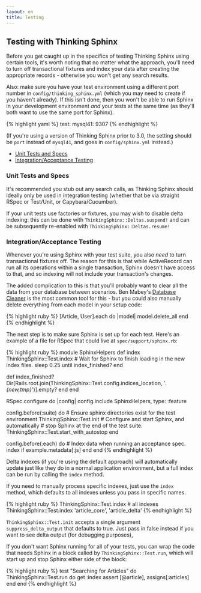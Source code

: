 ```yaml
---
layout: en
title: Testing
---
```


## Testing with Thinking Sphinx

Before you get caught up in the specifics of testing Thinking Sphinx using certain tools, it's worth noting that no matter what the approach, you'll need to turn off transactional fixtures and index your data after creating the appropriate records - otherwise you won't get any search results.

Also: make sure you have your test environment using a different port number in `config/thinking_sphinx.yml` (which you may need to create if you haven't already). If this isn't done, then you won't be able to run Sphinx in your development environment _and_ your tests at the same time (as they'll both want to use the same port for Sphinx).

{% highlight yaml %}
test:
  mysql41: 9307
{% endhighlight %}

(If you're using a version of Thinking Sphinx prior to 3.0, the setting should be `port` instead of `mysql41`, and goes in `config/sphinx.yml` instead.)

* [Unit Tests and Specs](#unit_tests)
* [Integration/Acceptance Testing](#acceptance)

<h3 id="unit_tests">Unit Tests and Specs</h3>

It's recommended you stub out any search calls, as Thinking Sphinx should ideally only be used in integration testing (whether that be via straight RSpec or Test/Unit, or Capybara/Cucumber).

If your unit tests use factories or fixtures, you may wish to disable delta indexing: this can be done with `ThinkingSphinx::Deltas.suspend!` and can be subsequently re-enabled with `ThinkingSphinx::Deltas.resume!`

<h3 id="acceptance">Integration/Acceptance Testing</h3>

Whenever you're using Sphinx with your test suite, you also _need_ to turn transactional fixtures off. The reason for this is that while ActiveRecord can run all its operations within a single transaction, Sphinx doesn't have access to that, and so indexing will not include your transaction's changes.

The added complication to this is that you'll probably want to clear all the data from your database between scenarios. Ben Mabey's [Database Cleaner](http://github.com/bmabey/database_cleaner) is the most common tool for this - but you could also manually delete everything from each model in your setup code:

{% highlight ruby %}
[Article, User].each do |model|
  model.delete_all
end
{% endhighlight %}

The next step is to make sure Sphinx is set up for each test. Here's an example of a file for RSpec that could live at `spec/support/sphinx.rb`:

{% highlight ruby %}
module SphinxHelpers
  def index
    ThinkingSphinx::Test.index
    # Wait for Sphinx to finish loading in the new index files.
    sleep 0.25 until index_finished?
  end

  def index_finished?
    Dir[Rails.root.join(ThinkingSphinx::Test.config.indices_location, '*.{new,tmp}*')].empty?
  end
end

RSpec.configure do |config|
  config.include SphinxHelpers, type: :feature

  config.before(:suite) do
    # Ensure sphinx directories exist for the test environment
    ThinkingSphinx::Test.init
    # Configure and start Sphinx, and automatically
    # stop Sphinx at the end of the test suite.
    ThinkingSphinx::Test.start_with_autostop
  end

  config.before(:each) do
    # Index data when running an acceptance spec.
    index if example.metadata[:js]
  end
end
{% endhighlight %}

Delta indexes (if you're using the default approach) will automatically update just like they do in a normal application environment, but a full index can be run by calling the `index` method.

If you need to manually process specific indexes, just use the `index` method, which defaults to all indexes unless you pass in specific names.

{% highlight ruby %}
ThinkingSphinx::Test.index # all indexes
ThinkingSphinx::Test.index 'article_core', 'article_delta'
{% endhighlight %}

`ThinkingSphinx::Test.init` accepts a single argument `suppress_delta_output` that defaults to true. Just pass in false instead if you want to see delta output (for debugging purposes),

If you don't want Sphinx running for all of your tests, you can wrap the code that needs Sphinx in a block called by `ThinkingSphinx::Test.run`, which will start up and stop Sphinx either side of the block:

{% highlight ruby %}
test "Searching for Articles" do
  ThinkingSphinx::Test.run do
    get :index
    assert [@article], assigns[:articles]
  end
end
{% endhighlight %}
